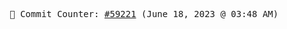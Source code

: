 <p align="center">
    <samp>
        📮 Commit Counter: <a href="https://github.com/Javascript-void0/Javascript-void0/commits/main">#59221</a> (June 18, 2023 @ 03:48 AM)
    </samp>
</p>